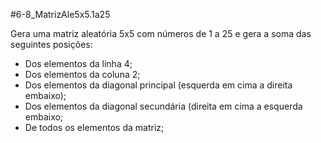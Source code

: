#6-8_MatrizAle5x5.1a25

Gera uma matriz aleatória 5x5 com números de 1 a 25 e gera a soma das seguintes posições: 
- Dos elementos da linha 4; 
- Dos elementos da coluna 2; 
- Dos elementos da diagonal principal (esquerda em cima a direita embaixo); 
- Dos elementos da diagonal secundária (direita em cima a esquerda embaixo; 
- De todos os elementos da matriz;
